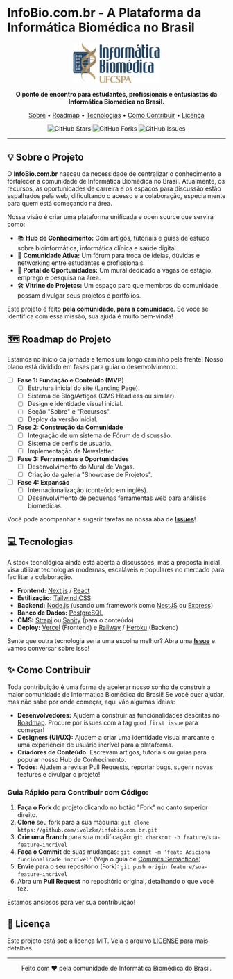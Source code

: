 # InfoBio.com.br - A Plataforma da Informática Biomédica no Brasil

<div align="center">
  <img src="https://raw.githubusercontent.com/ivolzkm/infobio.com.br/main/assets/infobioufcspa.jpeg" alt="Logo InfoBio" width="200"/>
</div>

<p align="center">
  <strong>O ponto de encontro para estudantes, profissionais e entusiastas da Informática Biomédica no Brasil.</strong>
</p>

<p align="center">
  <a href="#-sobre-o-projeto">Sobre</a> •
  <a href="#-roadmap-do-projeto">Roadmap</a> •
  <a href="#-tecnologias">Tecnologias</a> •
  <a href="#-como-contribuir">Como Contribuir</a> •
  <a href="#-licença">Licença</a>
</p>

<p align="center">
  <img src="https://img.shields.io/github/stars/ivolzkm/infobio.com.br?style=for-the-badge" alt="GitHub Stars">
  <img src="https://img.shields.io/github/forks/ivolzkm/infobio.com.br?style=for-the-badge" alt="GitHub Forks">
  <img src="https://img.shields.io/github/issues/ivolzkm/infobio.com.br?style=for-the-badge" alt="GitHub Issues">
</p>

---

## 💡 Sobre o Projeto

O **InfoBio.com.br** nasceu da necessidade de centralizar o conhecimento e fortalecer a comunidade de Informática Biomédica no Brasil. Atualmente, os recursos, as oportunidades de carreira e os espaços para discussão estão espalhados pela web, dificultando o acesso e a colaboração, especialmente para quem está começando na área.

Nossa visão é criar uma plataforma unificada e open source que servirá como:

-   📚 **Hub de Conhecimento:** Com artigos, tutoriais e guias de estudo sobre bioinformática, informática clínica e saúde digital.
-   🤝 **Comunidade Ativa:** Um fórum para troca de ideias, dúvidas e networking entre estudantes e profissionais.
-   💼 **Portal de Oportunidades:** Um mural dedicado a vagas de estágio, emprego e pesquisa na área.
-   🛠️ **Vitrine de Projetos:** Um espaço para que membros da comunidade possam divulgar seus projetos e portfólios.

Este projeto é feito **pela comunidade, para a comunidade**. Se você se identifica com essa missão, sua ajuda é muito bem-vinda!

## 🗺️ Roadmap do Projeto

Estamos no início da jornada e temos um longo caminho pela frente! Nosso plano está dividido em fases para guiar o desenvolvimento.

-   [ ] **Fase 1: Fundação e Conteúdo (MVP)**
    -   [ ] Estrutura inicial do site (Landing Page).
    -   [ ] Sistema de Blog/Artigos (CMS Headless ou similar).
    -   [ ] Design e identidade visual inicial.
    -   [ ] Seção "Sobre" e "Recursos".
    -   [ ] Deploy da versão inicial.

-   [ ] **Fase 2: Construção da Comunidade**
    -   [ ] Integração de um sistema de Fórum de discussão.
    -   [ ] Sistema de perfis de usuário.
    -   [ ] Implementação da Newsletter.

-   [ ] **Fase 3: Ferramentas e Oportunidades**
    -   [ ] Desenvolvimento do Mural de Vagas.
    -   [ ] Criação da galeria "Showcase de Projetos".

-   [ ] **Fase 4: Expansão**
    -   [ ] Internacionalização (conteúdo em inglês).
    -   [ ] Desenvolvimento de pequenas ferramentas web para análises biomédicas.

Você pode acompanhar e sugerir tarefas na nossa aba de [**Issues**](https://github.com/ivolzkm/infobio.com.br/issues)!

## 💻 Tecnologias

A stack tecnológica ainda está aberta a discussões, mas a proposta inicial visa utilizar tecnologias modernas, escaláveis e populares no mercado para facilitar a colaboração.

-   **Frontend:** [Next.js](https://nextjs.org/) / [React](https://reactjs.org/)
-   **Estilização:** [Tailwind CSS](https://tailwindcss.com/)
-   **Backend:** [Node.js](https://nodejs.org/) (usando um framework como [NestJS](https://nestjs.com/) ou [Express](https://expressjs.com/))
-   **Banco de Dados:** [PostgreSQL](https://www.postgresql.org/)
-   **CMS:** [Strapi](https://strapi.io/) ou [Sanity](https://www.sanity.io/) (para o conteúdo)
-   **Deploy:** [Vercel](https://vercel.com/) (Frontend) e [Railway](https://railway.app/) / [Heroku](https://www.heroku.com/) (Backend)

Sente que outra tecnologia seria uma escolha melhor? Abra uma [**Issue**](https://github.com/ivolzkm/infobio.com.br/issues/new) e vamos conversar sobre isso!

## ✨ Como Contribuir

Toda contribuição é uma forma de acelerar nosso sonho de construir a maior comunidade de Informática Biomédica do Brasil! Se você quer ajudar, mas não sabe por onde começar, aqui vão algumas ideias:

-   **Desenvolvedores:** Ajudem a construir as funcionalidades descritas no [Roadmap](#-roadmap-do-projeto). Procure por issues com a tag `good first issue` para começar!
-   **Designers (UI/UX):** Ajudem a criar uma identidade visual marcante e uma experiência de usuário incrível para a plataforma.
-   **Criadores de Conteúdo:** Escrevam artigos, tutoriais ou guias para popular nosso Hub de Conhecimento.
-   **Todos:** Ajudem a revisar Pull Requests, reportar bugs, sugerir novas features e divulgar o projeto!

### Guia Rápido para Contribuir com Código:

1.  **Faça o Fork** do projeto clicando no botão "Fork" no canto superior direito.
2.  **Clone** seu fork para a sua máquina: `git clone https://github.com/ivolzkm/infobio.com.br.git`
3.  **Crie uma Branch** para sua modificação: `git checkout -b feature/sua-feature-incrivel`
4.  **Faça o Commit** de suas mudanças: `git commit -m 'feat: Adiciona funcionalidade incrível'` (Veja o guia de [Commits Semânticos](https://www.conventionalcommits.org/en/v1.0.0/))
5.  **Envie** para o seu repositório (Fork): `git push origin feature/sua-feature-incrivel`
6.  Abra um **Pull Request** no repositório original, detalhando o que você fez.

Estamos ansiosos para ver sua contribuição!

## 📄 Licença

Este projeto está sob a licença MIT. Veja o arquivo [LICENSE](LICENSE.md) para mais detalhes.

---
<p align="center">Feito com ❤️ pela comunidade de Informática Biomédica do Brasil.</p>
